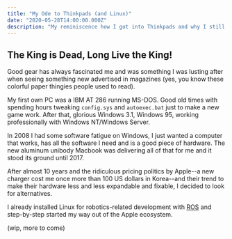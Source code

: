 ```yaml
---
title: "My Ode to Thinkpads (and Linux)"
date: "2020-05-28T14:00:00.000Z"
description: "My reminiscence how I got into Thinkpads and why I still think my Thinkpads are among the best purchases I ever made."
---
```


The King is Dead, Long Live the King!
---
Good gear has always fascinated me and was something I was lusting after when seeing something new advertised in magazines (yes, you know these colorful paper thingies people used to read).

My first own PC was a IBM AT 286 running MS-DOS. Good old times with spending hours tweaking `config.sys` and `autoexec.bat` just to make a new game work. After that, glorious Windows 3.1, Windows 95, working professionally with Windows NT/Windows Server.

In 2008 I had some software fatigue on Windows, I just wanted a computer that works, has all the software I need and is a good piece of hardware. The new aluminum unibody Macbook was delivering all of that for me and it stood its ground until 2017.

After almost 10 years and the ridiculous pricing politics by Apple--a new charger cost me once more than 100 US dollars in Korea--and their trend to make their hardware less and less expandable and fixable, I decided to look for alternatives.

I already installed Linux for robotics-related development with [ROS](https://www.ros.org/) and step-by-step started my way out of the Apple ecosystem.

(wip, more to come)

